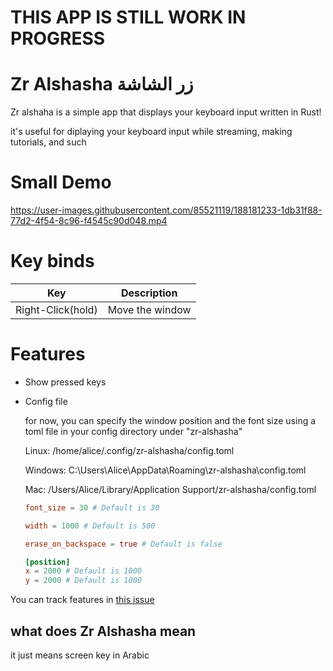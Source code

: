 # THIS APP IS STILL WORK IN PROGRESS

# Zr Alshasha زر الشاشة

Zr alshaha is a simple app that displays your keyboard input written in Rust!

it's useful for diplaying your keyboard input while streaming, making tutorials, and such

# Small Demo

https://user-images.githubusercontent.com/85521119/188181233-1db31f88-77d2-4f54-8c96-f4545c90d048.mp4

# Key binds

| Key               | Description     |
| ----------------- | --------------- |
| Right-Click(hold) | Move the window |

# Features

- Show pressed keys 

- Config file

    for now, you can specify the window position and the font size using a toml file in your config directory under "zr-alshasha"

    Linux:   /home/alice/.config/zr-alshasha/config.toml
    
    Windows: C:\Users\Alice\AppData\Roaming\zr-alshasha\config.toml
    
    Mac:     /Users/Alice/Library/Application Support/zr-alshasha/config.toml

    ```toml
    font_size = 30 # Default is 30

    width = 1000 # Default is 500

    erase_on_backspace = true # Default is false

    [position]
    x = 2000 # Default is 1000
    y = 2000 # Default is 1000

    ```


You can track features in [this issue](https://github.com/BKSalman/zr-alshasha/issues/4)

## what does Zr Alshasha mean

it just means screen key in Arabic
